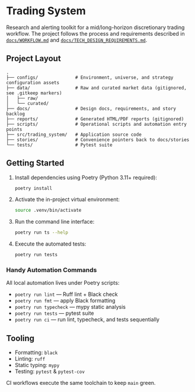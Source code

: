 # Trading System

Research and alerting toolkit for a mid/long-horizon discretionary trading workflow. The
project follows the process and requirements described in [`docs/WORKFLOW.md`](docs/WORKFLOW.md)
and [`docs/TECH_DESIGN_REQUIREMENTS.md`](docs/TECH_DESIGN_REQUIREMENTS.md).

## Project Layout

```
.
├── configs/              # Environment, universe, and strategy configuration assets
├── data/                 # Raw and curated market data (gitignored, see .gitkeep markers)
│   ├── raw/
│   └── curated/
├── docs/                 # Design docs, requirements, and story backlog
├── reports/              # Generated HTML/PDF reports (gitignored)
├── scripts/              # Operational scripts and automation entry points
├── src/trading_system/   # Application source code
├── stories/              # Convenience pointers back to docs/stories
└── tests/                # Pytest suite
```

## Getting Started

1. Install dependencies using Poetry (Python 3.11+ required):
   ```bash
   poetry install
   ```
2. Activate the in-project virtual environment:
   ```bash
   source .venv/bin/activate
   ```
3. Run the command line interface:
   ```bash
   poetry run ts --help
   ```
4. Execute the automated tests:
   ```bash
   poetry run tests
   ```

### Handy Automation Commands

All local automation lives under Poetry scripts:

- `poetry run lint` — Ruff lint + Black check
- `poetry run fmt` — apply Black formatting
- `poetry run typecheck` — mypy static analysis
- `poetry run tests` — pytest suite
- `poetry run ci` — run lint, typecheck, and tests sequentially

## Tooling

- Formatting: `black`
- Linting: `ruff`
- Static typing: `mypy`
- Testing: `pytest` & `pytest-cov`

CI workflows execute the same toolchain to keep `main` green.

